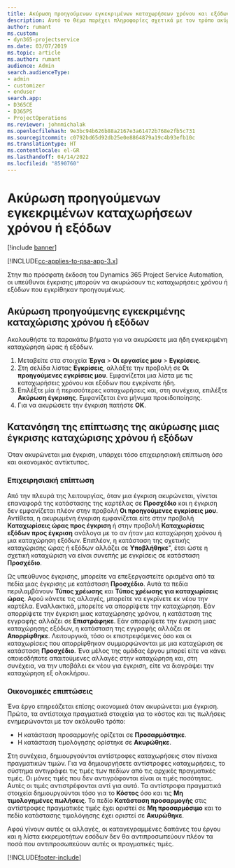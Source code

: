 ```yaml
---
title: Ακύρωση προηγούμενων εγκεκριμένων καταχωρήσεων χρόνου και εξόδων
description: Αυτό το θέμα παρέχει πληροφορίες σχετικά με τον τρόπο ακύρωσης μιας εγκεκριμένης μιας συναλλαγής χρόνου και δαπάνης έργου.
author: rumant
ms.custom:
- dyn365-projectservice
ms.date: 03/07/2019
ms.topic: article
ms.author: rumant
audience: Admin
search.audienceType:
- admin
- customizer
- enduser
search.app:
- D365CE
- D365PS
- ProjectOperations
ms.reviewer: johnmichalak
ms.openlocfilehash: 9e3bc94b626b88a2167e3a61472b768e2fb5c731
ms.sourcegitcommit: c0792bd65d92db25e0e8864879a19c4b93efb10c
ms.translationtype: HT
ms.contentlocale: el-GR
ms.lasthandoff: 04/14/2022
ms.locfileid: "8590760"
---
```

# <a name="cancel-previously-approved-time-or-expense-entries"></a>Ακύρωση προηγούμενων εγκεκριμένων καταχωρήσεων χρόνου ή εξόδων

[!include [banner](../includes/psa-now-project-operations.md)]

[!INCLUDE[cc-applies-to-psa-app-3.x](../includes/cc-applies-to-psa-app-3x.md)]

Στην πιο πρόσφατη έκδοση του Dynamics 365 Project Service Automation, οι υπεύθυνοι έγκρισης μπορούν να ακυρώσουν τις καταχωρήσεις χρόνου ή εξόδων που εγκρίθηκαν προηγουμένως.

## <a name="cancel-a-previously-approved-time-or-expense-entry"></a>Ακύρωση προηγούμενης εγκεκριμένης καταχώρισης χρόνου ή εξόδων

Ακολουθήστε τα παρακάτω βήματα για να ακυρώσετε μια ήδη εγκεκριμένη καταχώρηση ώρας ή εξόδων.

1. Μεταβείτε στα στοιχεία **Έργα** \> **Οι εργασίες μου** \> **Εγκρίσεις**.
2. Στη σελίδα λίστας **Εγκρίσεις**, αλλάξτε την προβολή σε **Οι προηγούμενες εγκρίσεις μου**. Εμφανίζεται μια λίστα με τις καταχωρήσεις χρόνου και εξόδων που εγκρίνατε ήδη.
3. Επιλέξτε μία ή περισσότερες καταχωρήσεις και, στη συνέχεια, επιλέξτε **Ακύρωση έγκρισης**. Εμφανίζεται ένα μήνυμα προειδοποίησης.
4. Για να ακυρώσετε την έγκριση πατήστε **ΟΚ**.

## <a name="understand-the-impact-of-canceling-a-time-or-expense-entry-approval"></a>Κατανόηση της επίπτωσης της ακύρωσης μιας έγκρισης καταχώρισης χρόνου ή εξόδων

Όταν ακυρώνεται μια έγκριση, υπάρχει τόσο επιχειρησιακή επίπτωση όσο και οικονομικός αντίκτυπος.

### <a name="operational-impact"></a>Επιχειρησιακή επίπτωση

Από την πλευρά της λειτουργίας, όταν μια έγκριση ακυρώνεται, γίνεται επαναφορά της κατάστασης της καρτέλας σε **Προσχέδιο** και η έγκριση δεν εμφανίζεται πλέον στην προβολή **Οι προηγούμενες εγκρίσεις μου**. Αντίθετα, η ακυρωμένη έγκριση εμφανίζεται είτε στην προβολή **Καταχωρίσεις ώρας προς έγκριση** ή στην προβολή **Καταχωρίσεις εξόδων προς έγκριση** ανάλογα με το αν ήταν μια καταχώρηση χρόνου ή μια καταχώρηση εξόδων. Επιπλέον, η κατάσταση της σχετικής καταχώρισης ώρας ή εξόδων αλλάζει σε **Υποβλήθηκε**", έτσι ώστε η σχετική καταχώριση να είναι συνεπής με εγκρίσεις σε κατάσταση **Προσχέδιο**.

Ως υπεύθυνος έγκρισης, μπορείτε να επεξεργαστείτε ορισμένα από τα πεδία μιας έγκρισης με κατάσταση **Προσχέδιο**. Αυτά τα πεδία περιλαμβάνουν **Τύπος χρέωσης** και **Τύπος χρέωσης για καταχωρίσεις ώρας**. Αφού κάνετε τις αλλαγές, μπορείτε να εγκρίνετε εκ νέου την καρτέλα. Εναλλακτικά, μπορείτε να απορρίψετε την καταχώρηση. Εάν απορρίψετε την έγκριση μιας καταχώρησης χρόνου, η κατάσταση της εγγραφής αλλάζει σε **Επιστράφηκε**. Εάν απορρίψετε την έγκριση μιας καταχώρησης εξόδων, η κατάσταση της εγγραφής αλλάζει σε **Απορρίφθηκε**. Λειτουργικά, τόσο οι επιστρεφόμενες όσο και οι καταχωρίσεις που απορρίφθηκαν συμμορφώνονται με μια καταχώριση σε κατάσταση **Προσχέδιο**. Ένα μέλος της ομάδας έργου μπορεί είτε να κάνει οποιεσδήποτε απαιτούμενες αλλαγές στην καταχώρηση και, στη συνέχεια, να την υποβάλει εκ νέου για έγκριση, είτε να διαγράψει την καταχώρηση εξ ολοκλήρου.

### <a name="financial-impact"></a>Οικονομικές επιπτώσεις

Ένα έργο επηρεάζεται επίσης οικονομικά όταν ακυρώνεται μια έγκριση. Πρώτα, τα αντίστοιχα πραγματικά στοιχεία για το κόστος και τις πωλήσεις ενημερώνονται με τον ακόλουθο τρόπο:

- Η κατάσταση προσαρμογής ορίζεται σε **Προσαρμόστηκε**.
- Η κατάσταση τιμολόγησης ορίστηκε σε **Ακυρώθηκε**.

Στη συνέχεια, δημιουργούνται αντίστροφες καταχωρήσεις στον πίνακα πραγματικών τιμών. Για να δημιουργήσετε αντίστροφες καταχωρήσεις, το σύστημα αντιγράφει τις τιμές των πεδίων από τις αρχικές πραγματικές τιμές. Οι μόνες τιμές που δεν αντιγράφονται είναι οι τιμές ποσότητας. Αυτές οι τιμές αντιστρέφονται αντί για αυτό. Τα αντίστροφα πραγματικά στοιχεία δημιουργούνται τόσο για το **Κόστος** όσο και τις **Μη τιμολογημένες πωλήσεις**. Το πεδίο **Κατάσταση προσαρμογής** στις αντίστροφες πραγματικές τιμές έχει οριστεί σε **Μη προσαρμόσιμο** και το πεδίο κατάστασης τιμολόγησης έχει οριστεί σε **Ακυρώθηκε**.

Αφού γίνουν αυτές οι αλλαγές, οι καταγεγραμμένες δαπάνες του έργου και η λίστα εκκρεμοτήτων εσόδων δεν θα αντιπροσωπεύουν πλέον τα ποσά που αντιπροσωπεύουν αυτές οι πραγματικές τιμές.


[!INCLUDE[footer-include](../includes/footer-banner.md)]
